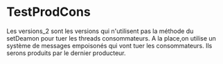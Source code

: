 TestProdCons
============
Les versions_2 sont les versions qui n'utilisent pas la méthode du setDeamon pour tuer les threads consommateurs. A la place,on utilise un système de messages empoisonés qui vont tuer les consommateurs. Ils serons produits par le dernier producteur.